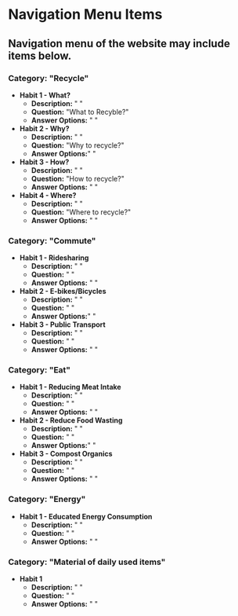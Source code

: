 # Navigation Menu Items

## Navigation menu of the website may include items below.

### Category: "Recycle"

- **Habit 1 - What?**
  - **Description:** " "
  - **Question:** "What to Recyble?"
  - **Answer Options:** " "
- **Habit 2 - Why?**
  - **Description:** " "
  - **Question:** "Why to recycle?"
  - **Answer Options:**" "
- **Habit 3 - How?**
  - **Description:** " "
  - **Question:** "How to recycle?"
  - **Answer Options:** " "
- **Habit 4 - Where?**
  - **Description:** " "
  - **Question:** "Where to recycle?"
  - **Answer Options:** " "

### Category: "Commute"

- **Habit 1 - Ridesharing**
  - **Description:** " "
  - **Question:** " "
  - **Answer Options:** " "
- **Habit 2 - E-bikes/Bicycles**
  - **Description:** " "
  - **Question:** " "
  - **Answer Options:**" "
- **Habit 3 - Public Transport**
  - **Description:** " "
  - **Question:** " "
  - **Answer Options:** " "

### Category: "Eat"

- **Habit 1 - Reducing Meat Intake**
  - **Description:** " "
  - **Question:** " "
  - **Answer Options:** " "
- **Habit 2 - Reduce Food Wasting**
  - **Description:** " "
  - **Question:** " "
  - **Answer Options:**" "
- **Habit 3 - Compost Organics**
  - **Description:** " "
  - **Question:** " "
  - **Answer Options:** " "

### Category: "Energy"

- **Habit 1 - Educated Energy Consumption**
  - **Description:** " "
  - **Question:** " "
  - **Answer Options:** " "

### Category: "Material of daily used items"

- **Habit 1**
  - **Description:** " "
  - **Question:** " "
  - **Answer Options:** " "
